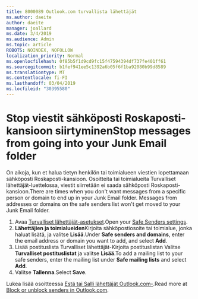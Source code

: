 ```yaml
---
title: 8000089 Outlook.com turvallista lähettäjät
ms.author: daeite
author: daeite
manager: joallard
ms.date: 3/4/2019
ms.audience: Admin
ms.topic: article
ROBOTS: NOINDEX, NOFOLLOW
localization_priority: Normal
ms.openlocfilehash: 0f85b5f1d9cd9fc15f47594394df737fe401ff61
ms.sourcegitcommit: b1fef941ee5c1392a6b05f6f1ba92080b99d8589
ms.translationtype: MT
ms.contentlocale: fi-FI
ms.lasthandoff: 03/04/2019
ms.locfileid: "30395580"
---
```

# <a name="stop-messages-from-going-into-your-junk-email-folder"></a><span data-ttu-id="e8d65-102">Stop viestit sähköposti Roskaposti-kansioon siirtyminen</span><span class="sxs-lookup"><span data-stu-id="e8d65-102">Stop messages from going into your Junk Email folder</span></span>

<span data-ttu-id="e8d65-p101">On aikoja, kun et halua tietyn henkilön tai toimialueen viestien lopettamaan sähköposti Roskaposti-kansioon. Osoitteita tai toimialueita Turvalliset lähettäjät-luettelossa, viestit siirretään ei saada sähköposti Roskaposti-kansioon.</span><span class="sxs-lookup"><span data-stu-id="e8d65-p101">There are times when you don't want messages from a specific person or domain to end up in your Junk Email folder. Messages from addresses or domains on the safe senders list won't get moved to your Junk Email folder.</span></span>

1. <span data-ttu-id="e8d65-105">Avaa [Turvalliset lähettäjät-asetukset](https://go.microsoft.com/fwlink/?linkid=2035804).</span><span class="sxs-lookup"><span data-stu-id="e8d65-105">Open your [Safe Senders settings](https://go.microsoft.com/fwlink/?linkid=2035804).</span></span>
2. <span data-ttu-id="e8d65-106">**Lähettäjien ja toimialueiden**Kirjoita sähköpostiosoite tai toimialue, jonka haluat lisätä, ja valitse **Lisää**.</span><span class="sxs-lookup"><span data-stu-id="e8d65-106">Under **Safe senders and domains**, enter the email address or domain you want to add, and select **Add**.</span></span>
3. <span data-ttu-id="e8d65-107">Lisää postituslista Turvalliset lähettäjät-Kirjoita postituslistan Valitse **Turvalliset postituslistat** ja valitse **Lisää**.</span><span class="sxs-lookup"><span data-stu-id="e8d65-107">To add a mailing list to your safe senders, enter the mailing list under **Safe mailing lists** and select **Add**.</span></span>
4. <span data-ttu-id="e8d65-108">Valitse **Tallenna**.</span><span class="sxs-lookup"><span data-stu-id="e8d65-108">Select **Save**.</span></span>

<span data-ttu-id="e8d65-109">Lukea lisää osoitteessa [Estä tai Salli lähettäjät Outlook.com-](https://support.office.com/article/afba1c94-77bb-4f50-8b85-057cf52f4d5e).</span><span class="sxs-lookup"><span data-stu-id="e8d65-109">Read more at [Block or unblock senders in Outlook.com](https://support.office.com/article/afba1c94-77bb-4f50-8b85-057cf52f4d5e).</span></span>